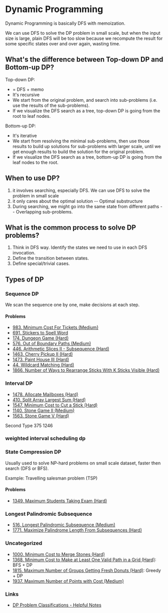 # Dynamic Programming

Dynamic Programming is basically DFS with memoization.

We can use DFS to solve the DP problem in small scale, but when the input size is large, plain DFS will be too slow because we recompute the result for some specific states over and over again, wasting time.

## What's the difference between Top-down DP and Bottom-up DP?

Top-down DP:
* = DFS + memo
* It's recursive
* We start from the original problem, and search into sub-problems (i.e. use the results of the sub-problems).
* If we visualize the DFS search as a tree, top-down DP is going from the root to leaf nodes.

Bottom-up DP:
* It's iterative
* We start from resolving the minimal sub-problems, then use those results to build up solutions for sub-problems with larger scale, until we get enough results to build the solution for the original problem.
* If we visualize the DFS search as a tree, bottom-up DP is going from the leaf nodes to the root.

## When to use DP?

1. it involves searching, especially DFS. We can use DFS to solve the problem in small scale
2. it only cares about the optimal solution -- Optimal substructure
3. During searching, we might go into the same state from different paths -- Overlapping sub-problems.

## What is the common process to solve DP problems?

1. Think in DFS way. Identify the states we need to use in each DFS invocation.
2. Define the transition between states.
3. Define special/trivial cases.

## Types of DP
### Sequence DP

We scan the sequence one by one, make decisions at each step.

#### Problems

* [983. Minimum Cost For Tickets (Medium)](https://leetcode.com/problems/minimum-cost-for-tickets/)
* [691. Stickers to Spell Word](https://leetcode.com/problems/stickers-to-spell-word/)
* [174. Dungeon Game \(Hard\)](https://leetcode.com/problems/dungeon-game/)
* [576. Out of Boundary Paths \(Medium\)](https://leetcode.com/problems/out-of-boundary-paths/)
* [446. Arithmetic Slices II - Subsequence \(Hard\)](https://leetcode.com/problems/arithmetic-slices-ii-subsequence/)
* [1463. Cherry Pickup II (Hard)](https://leetcode.com/problems/cherry-pickup-ii/)
* [1473. Paint House III (Hard)](https://leetcode.com/problems/paint-house-iii/)
* [44. Wildcard Matching (Hard)](https://leetcode.com/problems/wildcard-matching/)
* [1866. Number of Ways to Rearrange Sticks With K Sticks Visible (Hard)](https://leetcode.com/problems/number-of-ways-to-rearrange-sticks-with-k-sticks-visible/)

### Interval DP

* [1478. Allocate Mailboxes (Hard)](https://leetcode.com/problems/allocate-mailboxes/)
* [410. Split Array Largest Sum (Hard)](https://leetcode.com/problems/split-array-largest-sum/)
* [1547. Minimum Cost to Cut a Stick (Hard)](https://leetcode.com/problems/minimum-cost-to-cut-a-stick/)
* [1140. Stone Game II (Medium)](https://leetcode.com/problems/stone-game-ii/)
* [1563. Stone Game V (Hard)](https://leetcode.com/problems/stone-game-v/)

Second Type 375 1246

### weighted interval scheduling dp

### State Compression DP

Usually used to solve NP-hard problems on small scale dataset, faster then search \(DFS or BFS\).

Example: Travelling salesman problem \(TSP\)

#### Problems

* [1349. Maximum Students Taking Exam \(Hard\)](https://leetcode.com/problems/maximum-students-taking-exam/)

### Longest Palindromic Subsequence

*  [516. Longest Palindromic Subsequence (Medium)](https://leetcode.com/problems/longest-palindromic-subsequence/)
*  [1771. Maximize Palindrome Length From Subsequences (Hard)](https://leetcode.com/problems/maximize-palindrome-length-from-subsequences/)

### Uncategorized

* [1000. Minimum Cost to Merge Stones (Hard)](https://leetcode.com/problems/minimum-cost-to-merge-stones/)
* [1368. Minimum Cost to Make at Least One Valid Path in a Grid (Hard)](https://leetcode.com/problems/minimum-cost-to-make-at-least-one-valid-path-in-a-grid/): BFS + DP
* [1815. Maximum Number of Groups Getting Fresh Donuts (Hard)](https://leetcode.com/problems/maximum-number-of-groups-getting-fresh-donuts/): Greedy + DP
* [1937. Maximum Number of Points with Cost (Medium)](https://leetcode.com/problems/maximum-number-of-points-with-cost/)

### Links

* [DP Problem Classifications - Helpful Notes](https://leetcode.com/problems/longest-palindromic-subsequence/discuss/222605/DP-Problem-Classifications-Helpful-Notes)
